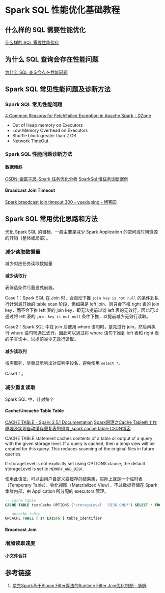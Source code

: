 # Spark SQL 性能优化基础教程


## 什么样的 SQL 需要性能优化

[什么样的 SQL 需要性能优化](work/component/Back-End/MySQL/solution/MySQL-SQL查询性能优化教程.md#什么样的%20SQL%20需要性能优化)

## 为什么 SQL 查询会存在性能问题

[为什么 SQL 查询会存在性能问题](work/component/Back-End/MySQL/solution/MySQL-SQL查询性能优化教程.md#为什么%20SQL%20查询会存在性能问题)


## Spark SQL 常见性能问题及诊断方法

### Spark SQL 常见性能问题

[4 Common Reasons for FetchFailed Exception in Apache Spark - DZone](https://dzone.com/articles/four-common-reasons-for-fetchfailed-exception-in-a)

- Out of Heap memory on Executors
- Low Memory Overhead on Executors
- Shuffle block greater than 2 GB
- Network TimeOut.

### Spark SQL 性能问题诊断方法

#### 数据倾斜

[CSDN-诸葛子房-Spark 任务优化分析](https://blog.csdn.net/weixin_43291055/article/details/133770448)
[SparkSql 慢任务诊断案例](https://mp.weixin.qq.com/s/3RrpzO5rPthKfyGX8MvnFw)

#### Broadcast Join Timeout

[Spark braodcast join timeout 300 - yuexiuping - 博客园](https://www.cnblogs.com/yuexiuping/p/15043556.html)

## Spark SQL 常用优化思路和方法

优化 Spark SQL 的目标，一般主要是减少 Spark Application 的空间或时间资源的开销（整体或局部）。

### 减少读取数据量

减少对应任务读取数据量

#### 减少读取行

表筛选条件尽量显式前置。

Case 1：Spark SQL 在 Join 时，会自动下推 `join key is not null` 的条件到执行计划最开始的 table scan 阶段，但如果是 left join，则只会下推 right 表的 join key，而不会下推 left 表的 join key，即无法提前过滤 left 表的无效行。因此可以通过将 left 表的 `join key is not null` 条件下推，以提前减少无效行读取。

Case2：Spark SQL 中在 join 后使用 where 语句时，是先进行 join，然后再执行 where 语句筛选过滤行。因此可以通过将 where 语句下推到 left 表和 right 表的子查询中，以提前减少无效行读取。

#### 减少读取列

按需取列，尽量显示列出对应列字段名，避免使用 `select *`。

Case1：。

### 减少重复读取

Spark SQL 中，针对每个

#### Cache/Uncache Table Table

[CACHE TABLE - Spark 3.5.1 Documentation](https://spark.apache.org/docs/latest/sql-ref-syntax-aux-cache-cache-table.html)
[Spark原理之Cache Table的工作原理及实现自动缓存重复表的思考\_spark cache table-CSDN博客](https://blog.csdn.net/u014445499/article/details/138003052)

CACHE TABLE statement caches contents of a table or output of a query with the given storage level. If a query is cached, then a temp view will be created for this query. This reduces scanning of the original files in future queries.

If storageLevel is not explicitly set using OPTIONS clause, the default storageLevel is set to `MEMORY_AND_DISK`.

使用此语法，可以由用户自定义要缓存的结果集，实际上就是一个临时表（Temporary Table）、物化视图（Materialized View），不过数据存储在 Spark 集群内部，由 Application 所分配的 executors 管理。

```sql
-- cache table
CACHE TABLE testCache OPTIONS ('storageLevel' 'DISK_ONLY') SELECT * FROM testData;

-- uncache table
UNCACHE TABLE [ IF EXISTS ] table_identifier
```

#### Broadcast Join


### 增加读取速度

#### 小文件合并


## 参考链接
1. [京东Spark基于Bloom Filter算法的Runtime Filter Join优化机制 - 脉脉](https://maimai.cn/article/detail?fid=1707795020&efid=dSfxdmyhmG6D8hDYUYvB4Q)